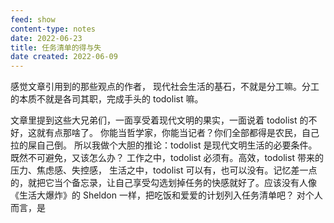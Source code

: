 ```yaml
---
feed: show
content-type: notes
date: 2022-06-23
title: 任务清单的得与失
date created: 2022-06-09
---
```

感觉文章引用到的那些观点的作者，
现代社会生活的基石，不就是分工嘛。分工的本质不就是各司其职，完成手头的 todolist 嘛。

文章里提到这些大兄弟们，一面享受着现代文明的果实，一面说着 todolist 的不好，这就有点那啥了。
你能当哲学家，你能当记者？你们全部都得是农民，自己拉的屎自己倒。
所以我做个大胆的推论：todolist 是现代文明生活的必要条件。
既然不可避免，又该怎么办？
工作之中，todolist 必须有。高效，todolist 带来的压力、焦虑感、失控感，
生活之中，todolist 可以有，也可以没有。记忆差一点的，就把它当个备忘录，让自己享受勾选划掉任务的快感就好了。应该没有人像《生活大爆炸》的 Sheldon 一样，把吃饭和爱爱的计划列入任务清单吧？
对个人而言，是
